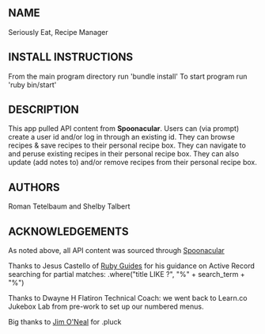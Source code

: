 ## NAME
Seriously Eat, Recipe Manager


## INSTALL INSTRUCTIONS
From the main program directory run 'bundle install'
To start program run 'ruby bin/start'


## DESCRIPTION
This app pulled API content from **Spoonacular**.
Users can (via prompt) create a user id and/or log in through an existing id.
They can browse recipes & save recipes to their personal recipe box.
They can navigate to and peruse existing recipes in their personal recipe box.
They can also update (add notes to) and/or remove recipes from their personal recipe box.


## AUTHORS
Roman Tetelbaum and Shelby Talbert


## ACKNOWLEDGEMENTS
As noted above, all API content was sourced through [Spoonacular](https://spoonacular.com/food-api)

Thanks to Jesus Castello of [Ruby Guides](https://www.rubyguides.com/) for his guidance on Active Record searching for partial matches: .where("title LIKE ?", "%" + search_term + "%")

Thanks to Dwayne H Flatiron Technical Coach: we went back to Learn.co Jukebox Lab from pre-work to set up our numbered menus.

Big thanks to [Jim O'Neal](http://jamesponeal.github.io/projects/active-record-sheet.html) for .pluck